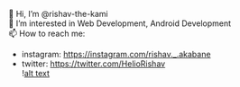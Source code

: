 👋 Hi, I’m @rishav-the-kami\
👀 I’m interested in Web Development, Android Development\
📫 How to reach me:
- instagram: https://instagram.com/rishav._.akabane
- twitter: https://twitter.com/HelioRishav \
\![alt text](https://image.myanimelist.net/ui/5LYzTBVoS196gvYvw3zjwEC-W0K19v5TqcIjpzvJ0Ho)
<!---
rishav-the-kami/rishav-the-kami is a ✨ special ✨ repository because its `README.md` (this file) appears on your GitHub profile.
You can click the Preview link to take a look at your changes.
--->
